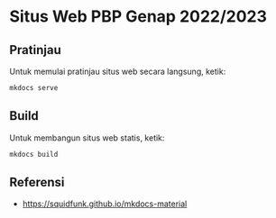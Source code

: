 # Situs Web PBP Genap 2022/2023

## Pratinjau

Untuk memulai pratinjau situs web secara langsung, ketik:

```bash
mkdocs serve 
```

## Build

Untuk membangun situs web statis, ketik:

```bash
mkdocs build
```

## Referensi

- <https://squidfunk.github.io/mkdocs-material>
